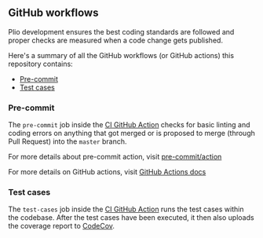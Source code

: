 ## GitHub workflows
Plio development ensures the best coding standards are followed and proper checks are measured when a code change gets published.

Here's a summary of all the GitHub workflows (or GitHub actions) this repository contains:

  - [Pre-commit](#pre-commit)
  - [Test cases](#test-cases)


### Pre-commit
The `pre-commit` job inside the [CI GitHub Action](../.github/workflows/ci.yml) checks for basic linting and coding errors on anything that got merged or is proposed to merge (through Pull Request) into the `master` branch.

For more details about pre-commit action, visit [pre-commit/action](https://github.com/pre-commit/action)

For more details on GitHub actions, visit [GitHub Actions docs](https://docs.github.com/en/actions)


### Test cases
The `test-cases` job inside the [CI GitHub Action](../.github/workflows/ci.yml) runs the test cases within the codebase. After the test cases have been executed, it then also uploads the coverage report to [CodeCov](https://codecov.io/gh/avantifellows/plio-backend).
